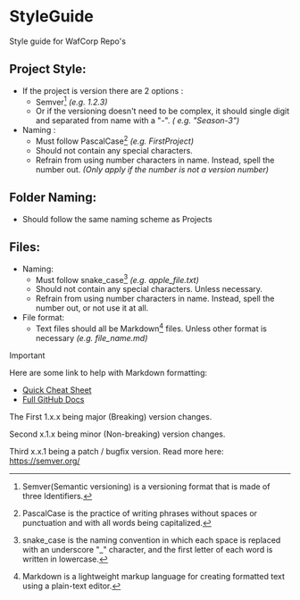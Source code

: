 # StyleGuide

Style guide for WafCorp Repo's

## Project Style:

- If the project is version there are 2 options :
    - Semver[^1] *(e.g. 1.2.3)*
    - Or if the versioning doesn't need to be complex, it should single digit and separated from name with a "-". *(
      e.g. "Season-3")*
- Naming :
    - Must follow PascalCase[^2] *(e.g. FirstProject)*
    - Should not contain any special characters.
    - Refrain from using number characters in name. Instead, spell the number out. *(Only apply if the number is not a
      version number)*

## Folder Naming:

- Should follow the same naming scheme as Projects

## Files:

- Naming:
    - Must follow snake_case[^3] *(e.g. apple_file.txt)*
    - Should not contain any special characters. Unless necessary.
    - Refrain from using number characters in name. Instead, spell the number out, or not use it at all.
- File format:
    - Text files should all be Markdown[^4] files. Unless other format is necessary *(e.g. file_name.md)*


> [!IMPORTANT]
> Here are some link to help with Markdown formatting:
> - [Quick Cheat Sheet](https://github.com/im-luka/markdown-cheatsheet/blob/main/README.md)
> - [Full GitHub Docs](https://docs.github.com/en/get-started/writing-on-github/getting-started-with-writing-and-formatting-on-github/basic-writing-and-formatting-syntax)



[^1]: Semver(Semantic versioning) is a versioning format that is made of three Identifiers. 

The First 1.x.x being major (Breaking) version changes. 

Second x.1.x being minor (Non-breaking) version changes. 

Third x.x.1 being a patch / bugfix version. Read more here: https://semver.org/
[^2]: PascalCase is the practice of writing phrases without spaces or punctuation and with all words being capitalized.
[^3]: snake_case is the naming convention in which each space is replaced with an underscore "_" character, and the first letter of each word is written in lowercase.
[^4]: Markdown is a lightweight markup language for creating formatted text using a plain-text editor.